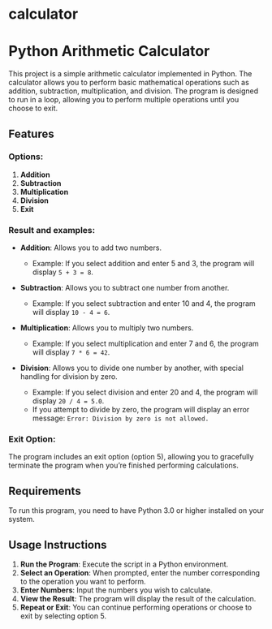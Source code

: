 # calculator

# Python Arithmetic Calculator

This project is a simple arithmetic calculator implemented in Python. The calculator allows you to perform basic mathematical operations such as addition, subtraction, multiplication, and division. The program is designed to run in a loop, allowing you to perform multiple operations until you choose to exit.

## Features

### Options:

1. **Addition**
2. **Subtraction**
3. **Multiplication**
4. **Division**
5. **Exit**

### Result and examples:
- **Addition**: Allows you to add two numbers.
  - Example: If you select addition and enter 5 and 3, the program will display `5 + 3 = 8`.

- **Subtraction**: Allows you to subtract one number from another.
  - Example: If you select subtraction and enter 10 and 4, the program will display `10 - 4 = 6`.

- **Multiplication**: Allows you to multiply two numbers.
  - Example: If you select multiplication and enter 7 and 6, the program will display `7 * 6 = 42`.

- **Division**: Allows you to divide one number by another, with special handling for division by zero.
  - Example: If you select division and enter 20 and 4, the program will display `20 / 4 = 5.0`.
  - If you attempt to divide by zero, the program will display an error message: `Error: Division by zero is not allowed.`

### Exit Option:
The program includes an exit option (option 5), allowing you to gracefully terminate the program when you’re finished performing calculations.

## Requirements

To run this program, you need to have Python 3.0 or higher installed on your system.

## Usage Instructions

1. **Run the Program**: Execute the script in a Python environment.
2. **Select an Operation**: When prompted, enter the number corresponding to the operation you want to perform.
3. **Enter Numbers**: Input the numbers you wish to calculate.
4. **View the Result**: The program will display the result of the calculation.
5. **Repeat or Exit**: You can continue performing operations or choose to exit by selecting option 5.

